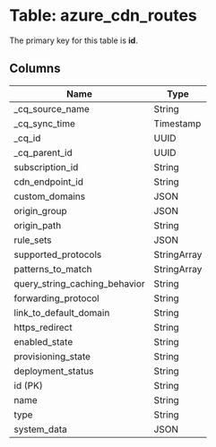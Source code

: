 # Table: azure_cdn_routes



The primary key for this table is **id**.


## Columns
| Name          | Type          |
| ------------- | ------------- |
|_cq_source_name|String|
|_cq_sync_time|Timestamp|
|_cq_id|UUID|
|_cq_parent_id|UUID|
|subscription_id|String|
|cdn_endpoint_id|String|
|custom_domains|JSON|
|origin_group|JSON|
|origin_path|String|
|rule_sets|JSON|
|supported_protocols|StringArray|
|patterns_to_match|StringArray|
|query_string_caching_behavior|String|
|forwarding_protocol|String|
|link_to_default_domain|String|
|https_redirect|String|
|enabled_state|String|
|provisioning_state|String|
|deployment_status|String|
|id (PK)|String|
|name|String|
|type|String|
|system_data|JSON|